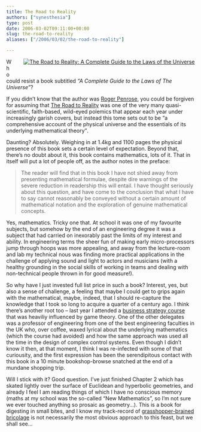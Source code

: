 ```yaml
---
title: The Road to Reality
authors: ["synesthesia"]
type: post
date: 2006-03-02T09:11:00+00:00
slug: the-road-to-reality 
aliases: ["/2006/03/02/the-road-to-reality"]

---
```

<div style="  float:right;margin-left:30px; margin-bottom: 20px;">
  <a href="https://www.amazon.co.uk/exec/obidos/redirect?tag=fivegocrazyinmid%26link_code=xm2%26camp=2025%26creative=165953%26path=https://www.amazon.co.uk/gp/redirect.html%253fASIN=0224044478%2526tag=fivegocrazyinmid%2526lcode=xm2%2526cID=2025%2526ccmID=165953%2526location=/o/ASIN/0224044478%25253FSubscriptionId=0EMV44A9A5YT1RVDGZ82" title="View product details at Amazon"><img src="https://images.amazon.com/images/P/0224044478.01._SCMZZZZZZZ_.jpg" alt="The Road to Reality: A Complete Guide to the Laws of the Universe" /></a>
</div>

Who could resist a book subtitled _&#8220;A Complete Guide to the Laws of The Universe&#8221;_? 

If you didn&#8217;t know that the author was [Roger Penrose][1], you could be forgiven for assuming that [The Road to Reality][2] was one of the very many quasi-scientific, faith-based, wild-eyed polemics that appear each year under increasingly garish covers, but instead this tome sets out to be <q>a comprehensive account of the physical universe and the essentials of its underlying mathematical theory</q>.

Daunting? Absolutely. Weighing in at 1.4kg and 1100 pages the physical presence of this book sets a certain level of expectation. Beyond that, there&#8217;s no doubt about it, this book contains mathematics, lots of it. That in itself will put a lot of people off, as the author notes in the preface:

<blockquote cite="https://www.amazon.co.uk/exec/obidos/redirect?tag=fivegocrazyinmid%26link_code=xm2%26camp=2025%26creative=165953%26path=https://www.amazon.co.uk/gp/redirect.html%253fASIN=0224044478%2526tag=fivegocrazyinmid%2526lcode=xm2%2526cID=2025%2526ccmID=165953%2526location=/o/ASIN/0224044478%25253FSubscriptionId=0EMV44A9A5YT1RVDGZ82">
  <p>
    The reader will find that in this book I have not shied away from presenting mathematical formulae, despite dire warnings of the severe reduction in readership this will entail. I have thought seriously about this question, and have come to the conclusion that what I have to say cannot reasonably be conveyed without a certain amount of mathematical notation and the exploration of genuine mathematical concepts.
  </p>
</blockquote>

Yes, mathematics. Tricky one that. At school it was one of my favourite subjects, but somehow by the end of an engineering degree it was a subject that had carried on inexorably past the limits of my interest and ability. In engineering terms the sheer fun of making early micro-processors jump through hoops was more appealing, and away from the lecture-room and lab my technical nous was finding more practical applications in the challenge of applying sound and light to actors and musicians (with a healthy grounding in the social skills of working in teams and dealing with non-technical people thrown in for good measure!).

So why have I just invested full list price in such a book? Interest, yes, but also a sense of challenge, a feeling that maybe I could get to grips again with the mathematical, maybe, indeed, that I should re-capture the knowledge that I took so long to acquire a quarter of a century ago. I think there&#8217;s another root too &#8211; last year I attended a [business strategy course][3] that was heaviliy influenced by game theory. One of the other delegates was a professor of engineering from one of the best engineering faculties in the UK who, over coffee, waxed lyrical about the underlying mathematics (which the course had avoided) and how the same approach was used all the time in the design of complex control systems. Even though I didn&#8217;t know it then, at that moment, I think I was re-infected with some of that curiousity, and the first expression has been the serendipitous contact with this book in a 10 minute bookshop-browse snatched at the end of a mundane shopping trip.

Will I stick with it? Good question. I&#8217;ve just finished Chapter 2 which has skated lightly over the surface of Euclidean and hyperbolic geometries, and already I feel I am reading things of which I have no conscious memory (maths at my school was the so-called &#8220;New Mathematics&#8221;, so I&#8217;m not sure we ever touched anything so prosaic as geometry&#8230;). This is a book for digesting in small bites, and I know my track-record of [grasshopper-brained][4] [bricolage][5] is not necessarily the most obvious approach to this feast, but we shall see&#8230;

 [1]: https://en.wikipedia.org/wiki/Roger_Penrose
 [2]: https://www.amazon.co.uk/exec/obidos/redirect?tag=fivegocrazyinmid%26link_code=xm2%26camp=2025%26creative=165953%26path=https://www.amazon.co.uk/gp/redirect.html%253fASIN=0224044478%2526tag=fivegocrazyinmid%2526lcode=xm2%2526cID=2025%2526ccmID=165953%2526location=/o/ASIN/0224044478%25253FSubscriptionId=0EMV44A9A5YT1RVDGZ82
 [3]: https://www.synesthesia.co.uk/blog/archives/2005/04/22/developing-deliverable-strategies/
 [4]: https://www.synesthesia.co.uk/blog/archives/2004/05/09/polymaths/
 [5]: https://www.synesthesia.co.uk/blog/archives/2004/05/10/butterfly-moments-and-bricolage/